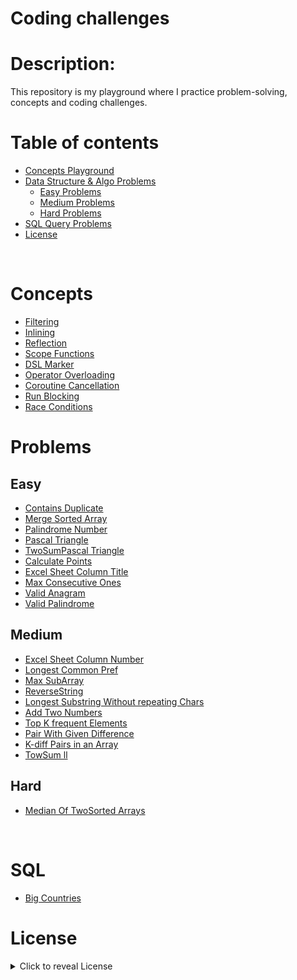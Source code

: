 # Coding challenges

# Description:
This repository is my playground where I practice problem-solving, concepts and coding challenges.


# Table of contents

- [Concepts Playground](#Concepts)
- [Data Structure & Algo Problems](#Problems)
     - [Easy Problems](#Easy)
     - [Medium Problems](#Medium)
     - [Hard Problems](#Hrad)
- [SQL Query Problems](#SQL)
- [License](#License)

<br/>

<img align="center" src="https://github.com/mayankchaudhary26/Cool-Readme-ideas/blob/master/data/coffee.gif"  alt=""/>

<br/>


# Concepts

- [Filtering](src/concepts_playground/Filter.kt)
- [Inlining](src/concepts_playground/Inline.kt)
- [Reflection](src/concepts_playground/Reflection.kt)
- [Scope Functions](src/concepts_playground/scopeFuns.kt)
- [DSL Marker](src/concepts_playground/DslMarker.kt)
- [Operator Overloading](src/concepts_playground/OperatorOverloading.kt)
- [Coroutine Cancellation](src/concepts_playground/CoroutineCancelation.kt)
- [Run Blocking](src/concepts_playground/RunBlocking.kt)
- [Race Conditions](src/concepts_playground/RaceCondition.kt)



# Problems


## Easy

- [Contains Duplicate](src/leetcode_problems/easy/ContainsDuplicate.kt)
- [Merge Sorted Array](src/leetcode_problems/easy/MergeSortedArray.kt)
- [Palindrome Number](src/leetcode_problems/easy/PalindromeNumber.kt)
- [Pascal Triangle](src/leetcode_problems/easy/PascalTriangle.kt)
- [TwoSumPascal Triangle](src/leetcode_problems/easy/TwoSum.kt)
- [Calculate Points](src/leetcode_problems/easy/CalculatePoints.java)
- [Excel Sheet Column Title](src/leetcode_problems/easy/ExcelSheetColumnTitle.kt)
- [Max Consecutive Ones](src/leetcode_problems/easy/MaxConsecutiveOnes.kt)
- [Valid Anagram](src/leetcode_problems/easy/Anagram.kt)
- [Valid Palindrome](src/leetcode_problems/easy/ValidPalindrome.kt)



## Medium

- [Excel Sheet Column Number](src/leetcode_problems/medium/ExcelSheetColumnNumber.kt)
- [Longest Common Pref](src/leetcode_problems/medium/LongestCommonPref.kt)
- [Max SubArray](src/leetcode_problems/medium/MaxSubArray.kt)
- [ReverseString](src/leetcode_problems/medium/ReverseString.kt)
- [Longest Substring Without repeating Chars](src/leetcode_problems/medium/LongestSubstringWithoutRepeatingCharacters.kt)
- [Add Two Numbers](src/leetcode_problems/medium/AddTwoNumbers.kt)
- [Top K frequent Elements](src/leetcode_problems/medium/TopKfrequentElements.kt)
- [Pair With Given Difference](src/leetcode_problems/medium/PairWithGivenDifference.kt)
- [K-diff Pairs in an Array](src/leetcode_problems/medium/K-diffIinArray.kt)
- [TowSum ll](src/leetcode_problems/medium/TowSumll.kt)



## Hard 

- [Median Of TwoSorted Arrays](src/leetcode_problems/hard/MedianOfTwoSortedArrays.kt)


<br/>

# SQL

- [Big Countries](https://leetcode.com/problems/big-countries/description/?envType=study-plan&id=sql-i)





# License

<details>
    <summary>
        Click to reveal License
    </summary>

```
MIT License

Copyright (c) 2023 Mahmoud H. Alim

Permission is hereby granted, free of charge, to any person obtaining a copy
of this software and associated documentation files (the "Software"), to deal
in the Software without restriction, including without limitation the rights
to use, copy, modify, merge, publish, distribute, sublicense, and/or sell
copies of the Software, and to permit persons to whom the Software is
furnished to do so, subject to the following conditions:

The above copyright notice and this permission notice shall be included in all
copies or substantial portions of the Software.

THE SOFTWARE IS PROVIDED "AS IS", WITHOUT WARRANTY OF ANY KIND, EXPRESS OR
IMPLIED, INCLUDING BUT NOT LIMITED TO THE WARRANTIES OF MERCHANTABILITY,
FITNESS FOR A PARTICULAR PURPOSE AND NONINFRINGEMENT. IN NO EVENT SHALL THE
AUTHORS OR COPYRIGHT HOLDERS BE LIABLE FOR ANY CLAIM, DAMAGES OR OTHER
LIABILITY, WHETHER IN AN ACTION OF CONTRACT, TORT OR OTHERWISE, ARISING FROM,
OUT OF OR IN CONNECTION WITH THE SOFTWARE OR THE USE OR OTHER DEALINGS IN THE
SOFTWARE.

```

</details>